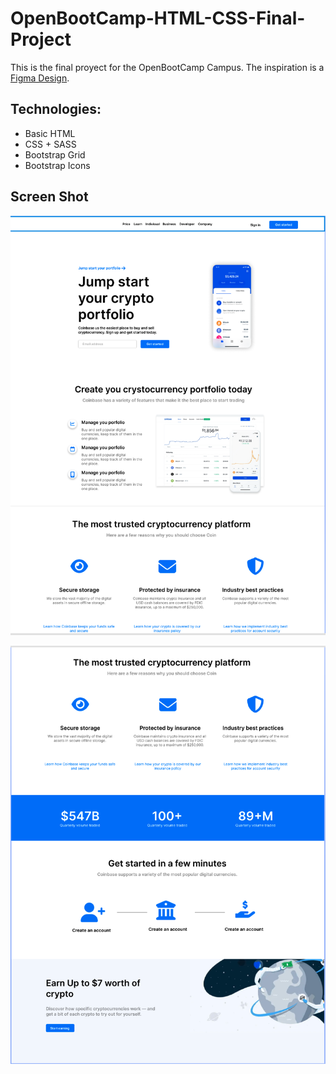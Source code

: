 # OpenBootCamp-HTML-CSS-Final-Project

This is the final proyect for the OpenBootCamp Campus. The inspiration is a [Figma Design](<https://www.figma.com/file/fJc2aGVMk0snfBw8TSOwm4/coinbase---crypto-website-design-(Community)-(Community)-(Community)?node-id=0%3A1>).

## Technologies:

- Basic HTML
- CSS + SASS
- Bootstrap Grid
- Bootstrap Icons

## Screen Shot

![ScreenShot-1](./assets/SC/Screen%20Shot%202022-10-19%20at%2013.16.52.png)

![ScreenShot-1](./assets/SC/Screen%20Shot%202022-10-19%20at%2013.17.05.png)
